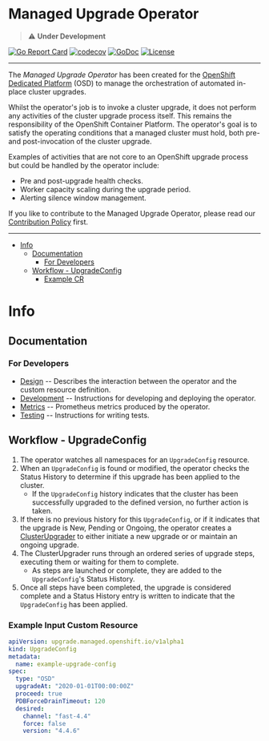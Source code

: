 # Managed Upgrade Operator

> :warning: **Under Development**

[![Go Report Card](https://goreportcard.com/badge/github.com/openshift/managed-upgrade-operator)](https://goreportcard.com/report/github.com/openshift/managed-upgrade-operator)
[![codecov](https://codecov.io/gh/openshift/managed-upgrade-operator/branch/master/graph/badge.svg)](https://codecov.io/gh/openshift/managed-upgrade-operator)
[![GoDoc](https://godoc.org/github.com/openshift/managed-upgrade-operator?status.svg)](https://pkg.go.dev/mod/github.com/openshift/managed-upgrade-operator)
[![License](https://img.shields.io/:license-apache-blue.svg)](http://www.apache.org/licenses/LICENSE-2.0.html)

----

The _Managed Upgrade Operator_ has been created for the [OpenShift Dedicated Platform](https://docs.openshift.com/dedicated/4/) (OSD) to manage the orchestration of automated in-place cluster upgrades.

Whilst the operator's job is to invoke a cluster upgrade, it does not perform any activities of the cluster upgrade process itself. This remains the responsibility of the OpenShift Container Platform. The operator's goal is to satisfy the operating conditions that a managed cluster must hold, both pre- and post-invocation of the cluster upgrade. 

Examples of activities that are not core to an OpenShift upgrade process but could be handled by the operator include:
 
* Pre and post-upgrade health checks.
* Worker capacity scaling during the upgrade period.
* Alerting silence window management.

If you like to contribute to the Managed Upgrade Operator, please read our [Contribution Policy](./docs/contributing.md) first.

----

* [Info](#info)
   * [Documentation](#documentation)
      * [For Developers](#for-developers)
   * [Workflow - UpgradeConfig](#workflow---upgradeconfig)
      * [Example CR](#example-input-custom-resource)
      
# Info

## Documentation

### For Developers

* [Design](./docs/design.md) -- Describes the interaction between the operator and the custom resource definition.
* [Development](./docs/development.md) -- Instructions for developing and deploying the operator.
* [Metrics](./docs/metrics.md) -- Prometheus metrics produced by the operator. 
* [Testing](./docs/testing.md) -- Instructions for writing tests.

## Workflow - UpgradeConfig

1. The operator watches all namespaces for an `UpgradeConfig` resource.
2. When an `UpgradeConfig` is found or modified, the operator checks the Status History to determine if this upgrade has been applied to the cluster.
     * If the `UpgradeConfig` history indicates that the cluster has been successfully upgraded to the defined version, no further action is taken.
3. If there is no previous history for this `UpgradeConfig`, or if it indicates that the upgrade is New, Pending or Ongoing, the operator creates a [ClusterUpgrader](pkg/cluster_upgrader/cluster_upgrader.go) to either initiate a new upgrade or or maintain an ongoing upgrade.             
4. The ClusterUpgrader runs through an ordered series of upgrade steps, executing them or waiting for them to complete. 
     * As steps are launched or complete, they are added to the `UpgradeConfig`'s Status History. 
5. Once all steps have been completed, the upgrade is considered complete and a Status History entry is written to indicate that the `UpgradeConfig` has been applied.

### Example Input Custom Resource

```yaml
apiVersion: upgrade.managed.openshift.io/v1alpha1
kind: UpgradeConfig
metadata:
  name: example-upgrade-config
spec:
  type: "OSD"
  upgradeAt: "2020-01-01T00:00:00Z"
  proceed: true
  PDBForceDrainTimeout: 120
  desired:
    channel: "fast-4.4"
    force: false
    version: "4.4.6"
```
